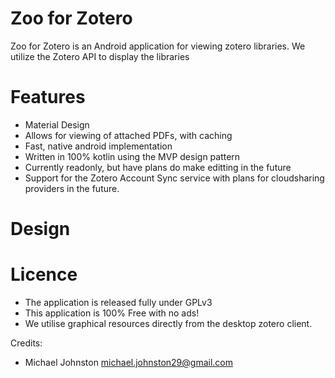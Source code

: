 # Zoo for Zotero
Zoo for Zotero is an Android application for viewing zotero libraries.
We utilize the Zotero API to display the libraries
# Features
  - Material Design
  - Allows for viewing of attached PDFs, with caching
  - Fast, native android implementation
  - Written in 100% kotlin using the MVP design pattern
  - Currently readonly, but have plans do make editting in the future
  - Support for the Zotero Account Sync service with plans for cloudsharing providers in the future.

# Design

# Licence
 * The application is released fully under GPLv3
 * This application is 100% Free with no ads!
 * We utilise graphical resources directly from the desktop zotero client. 


Credits:
  - Michael Johnston <michael.johnston29@gmail.com>
